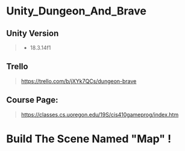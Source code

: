 # Unity_Dungeon_And_Brave 


## Unity Version 
> - 18.3.14f1



## Trello
> https://trello.com/b/jXYk7QCs/dungeon-brave

## Course Page:
> https://classes.cs.uoregon.edu/19S/cis410gameprog/index.htm


# Build The Scene Named "Map" !
